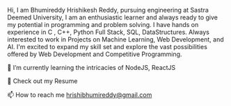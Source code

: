 Hi, I am Bhumireddy Hrishikesh Reddy, pursuing engineering at Sastra Deemed University, I am an enthusiastic learner and always ready to give my potential in programming and problem solving.
I have hands on experience in C , C++, Python Full Stack, SQL, DataStructures.
Always interested to work in Projects on Machine Learning, Web Development, and AI.
I'm excited to expand my skill set and explore the vast possibilities offered by Web Development and Competitive Programming.

🌱 I’m currently learning the intricacies of NodeJS, ReactJS

📄 Check out my Resume

📫 How to reach me hrishibhumireddy@gmail.com
